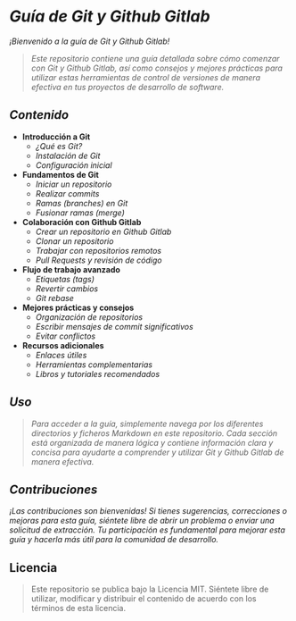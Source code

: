 <!-- Autor: Daniel Benjamin Perez Morales -->
<!-- Github Gitlab: https://Github Gitlab.com/D4nitrix13 -->
<!-- Correo electrónico: danielperezdev@proton.me -->

# ***Guía de Git y Github Gitlab***

*¡Bienvenido a la guía de Git y Github Gitlab!*

> *Este repositorio contiene una guía detallada sobre cómo comenzar con Git y Github Gitlab, así como consejos y mejores prácticas para utilizar estas herramientas de control de versiones de manera efectiva en tus proyectos de desarrollo de software.*

## ***Contenido***

- **Introducción a Git**
  - *¿Qué es Git?*
  - *Instalación de Git*
  - *Configuración inicial*
- **Fundamentos de Git**
  - *Iniciar un repositorio*
  - *Realizar commits*
  - *Ramas (branches) en Git*
  - *Fusionar ramas (merge)*
- **Colaboración con Github Gitlab**
  - *Crear un repositorio en Github Gitlab*
  - *Clonar un repositorio*
  - *Trabajar con repositorios remotos*
  - *Pull Requests y revisión de código*
- **Flujo de trabajo avanzado**
  - *Etiquetas (tags)*
  - *Revertir cambios*
  - *Git rebase*
- **Mejores prácticas y consejos**
  - *Organización de repositorios*
  - *Escribir mensajes de commit significativos*
  - *Evitar conflictos*
- **Recursos adicionales**
  - *Enlaces útiles*
  - *Herramientas complementarias*
  - *Libros y tutoriales recomendados*

## ***Uso***

> *Para acceder a la guía, simplemente navega por los diferentes directorios y ficheros Markdown en este repositorio. Cada sección está organizada de manera lógica y contiene información clara y concisa para ayudarte a comprender y utilizar Git y Github Gitlab de manera efectiva.*

## ***Contribuciones***

*¡Las contribuciones son bienvenidas! Si tienes sugerencias, correcciones o mejoras para esta guía, siéntete libre de abrir un problema o enviar una solicitud de extracción. Tu participación es fundamental para mejorar esta guía y hacerla más útil para la comunidad de desarrollo.*

## **Licencia**

> Este repositorio se publica bajo la Licencia MIT. Siéntete libre de utilizar, modificar y distribuir el contenido de acuerdo con los términos de esta licencia.
